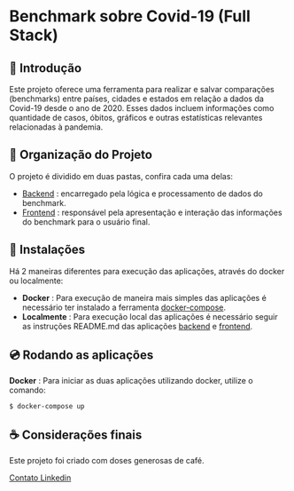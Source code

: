 # Benchmark sobre Covid-19 (Full Stack)

## 📃 Introdução
Este projeto oferece uma ferramenta para realizar e salvar comparações (benchmarks) entre países, cidades e estados em relação a dados da Covid-19 desde o ano de 2020. Esses dados incluem informações como quantidade de casos, óbitos, gráficos e outras estatísticas relevantes relacionadas à pandemia.


## 📖 Organização do Projeto
O projeto é dividido em duas pastas, confira cada uma delas:
 - [Backend](Benchmark-Covid-19-Backend) : encarregado pela lógica e processamento de dados do benchmark.
 - [Frontend](Benchmark-Covid-19-Frontend) : responsável pela apresentação e interação das informações do benchmark para o usuário final.
 
## 💾 Instalações
Há 2 maneiras diferentes para execução das aplicações, através do docker ou localmente:</br>
 - **Docker** : Para execução de maneira mais simples das aplicações é necessário ter instalado a ferramenta [docker-compose](https://docs.docker.com/compose/install/).</br>
 - **Localmente** : Para execução local das aplicações é necessário seguir as instruções README.md das aplicações [backend](Benchmark-Covid-19-Backend/README.md) e [frontend](Benchmark-Covid-19-Frontend/README.md).

## 💿 Rodando as aplicações

**Docker** : Para iniciar as duas aplicações utilizando docker, utilize o comando:

    $ docker-compose up
## ☕ Considerações finais
Este projeto foi criado com doses generosas de café.

[Contato Linkedin](https://www.linkedin.com/in/dev-lucas-marques-sjc/)
